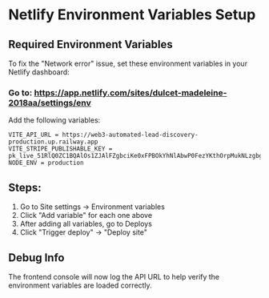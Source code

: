 # Netlify Environment Variables Setup

## Required Environment Variables

To fix the "Network error" issue, set these environment variables in your Netlify dashboard:

### Go to: https://app.netlify.com/sites/dulcet-madeleine-2018aa/settings/env

Add the following variables:

```
VITE_API_URL = https://web3-automated-lead-discovery-production.up.railway.app
VITE_STRIPE_PUBLISHABLE_KEY = pk_live_51RlQ0ZC1BQAlOs1ZJAlFZgbciKe0xFPBOkYhNlAbwP0FezYKthOrpMukNLzgbg26nAWlw8uFIYhe6uHEEpmTw6lK00AoGgCxoF
NODE_ENV = production
```

## Steps:
1. Go to Site settings → Environment variables
2. Click "Add variable" for each one above
3. After adding all variables, go to Deploys
4. Click "Trigger deploy" → "Deploy site"

## Debug Info
The frontend console will now log the API URL to help verify the environment variables are loaded correctly.